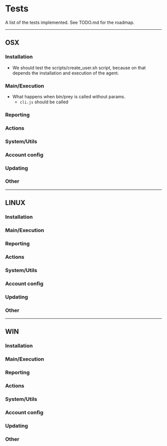 # Tests

A list of the tests implemented. See TODO.md for the roadmap.

-------------------------------------------------------------------------------
## OSX

### Installation

* We should test the scripts/create_user.sh script, because on that depends the installation and execution of the agent.

### Main/Execution

* What happens when bin/prey is called without params.
  - `cli.js` should be called

### Reporting

### Actions

### System/Utils

### Account config

### Updating

### Other

-------------------------------------------------------------------------------

## LINUX

### Installation

### Main/Execution

### Reporting

### Actions

### System/Utils

### Account config

### Updating

### Other

-------------------------------------------------------------------------------
## WIN

### Installation

### Main/Execution

### Reporting

### Actions

### System/Utils

### Account config

### Updating

### Other
